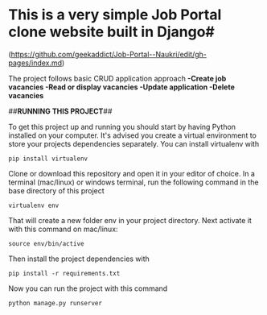 # This is a very simple Job Portal clone website built in Django#

(https://github.com/geekaddict/Job-Portal--Naukri/edit/gh-pages/index.md)


The project follows basic CRUD application approach
**-Create job vacancies
-Read or display vacancies
-Update application
-Delete vacancies**


##**RUNNING THIS PROJECT**##

To get this project up and running you should start by having Python installed on your computer. It's advised you create a virtual environment to store your projects dependencies separately. You can install virtualenv with

`pip install virtualenv`

Clone or download this repository and open it in your editor of choice. In a terminal (mac/linux) or windows terminal, run the following command in the base directory of this project

`virtualenv env`

That will create a new folder env in your project directory. Next activate it with this command on mac/linux:

`source env/bin/active`

Then install the project dependencies with

`pip install -r requirements.txt`

Now you can run the project with this command

`python manage.py runserver`
